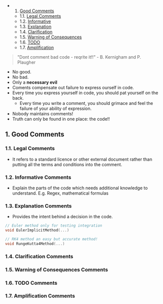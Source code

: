 <!-- vscode-markdown-toc -->
* 1. [Good Comments](#GoodComments)
	* 1.1. [Legal Comments](#LegalComments)
	* 1.2. [Informative](#Informative)
	* 1.3. [Explanation](#Explanation)
	* 1.4. [Clarification](#Clarification)
	* 1.5. [Warning of Consequences](#WarningofConsequences)
	* 1.6. [TODO](#TODO)
	* 1.7. [Amplification](#Amplification)

<!-- vscode-markdown-toc-config
	numbering=true
	autoSave=true
	/vscode-markdown-toc-config -->
<!-- /vscode-markdown-toc -->

> "Dont comment bad code - reqrite it!!" - B. Kernigham and P. Plaugher
- No good.
- No bad.
- Only a **necessary evil**
- Coments compensate out failure to express ourself in code.
- Every time you express yourself in code, you should pat yourself on the back.
  - Every time you write a comment, you should grimace and feel the failure of your ability of expression.
- Nobody maintains comments!
- Truth can only be found in one place: the code!!
  
##  1. <a name='GoodComments'></a>Good Comments

###  1.1. <a name='LegalComments'></a>Legal Comments
- It refers to a standard licence or other external document rather than putting all the terms and conditions into the comment.

###  1.2. <a name='Informative'></a>Informative Comments
- Explain the parts of the code which needs additional knowledge to understand. E.g. Regex, mathematical formulas
  
###  1.3. <a name='Explanation'></a>Explanation Comments
- Provides the intent behind a decision in the code.

``` cpp
// Euler method only for testing integration
void EulerImplicitMethod(...)

// RK4 method an easy but accurate method! 
void RungeKutta4Method(...)
```
###  1.4. <a name='Clarification'></a>Clarification Comments

###  1.5. <a name='WarningofConsequences'></a>Warning of Consequences Comments

###  1.6. <a name='TODO'></a>TODO Comments
 
###  1.7. <a name='Amplification'></a>Amplification Comments
